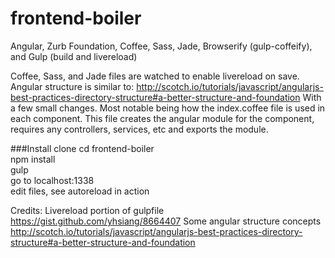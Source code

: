 frontend-boiler
===============

Angular, Zurb Foundation, Coffee, Sass, Jade, Browserify (gulp-coffeify), and Gulp (build and livereload)

Coffee, Sass, and Jade files are watched to enable livereload on save.  Angular structure is similar to:
http://scotch.io/tutorials/javascript/angularjs-best-practices-directory-structure#a-better-structure-and-foundation
With a few small changes.  Most notable being how the index.coffee file is used in each component.  This file creates the angular module for the component, requires any controllers, services, etc and exports the module.

###Install
clone
cd frontend-boiler  
npm install  
gulp  
go to localhost:1338  
edit files, see autoreload in action

Credits:
Livereload portion of gulpfile https://gist.github.com/yhsiang/8664407
Some angular structure concepts http://scotch.io/tutorials/javascript/angularjs-best-practices-directory-structure#a-better-structure-and-foundation
